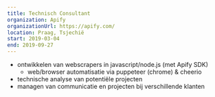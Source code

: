 ```yaml
---
title: Technisch Consultant
organization: Apify
organizationUrl: https://apify.com/
location: Praag, Tsjechië
start: 2019-03-04
end: 2019-09-27
---
```

* ontwikkelen van webscrapers in javascript/node.js (met Apify SDK)
    * web/browser automatisatie via puppeteer (chrome) & cheerio
* technische analyse van potentiële projecten
* managen van communicatie en projecten bij verschillende klanten